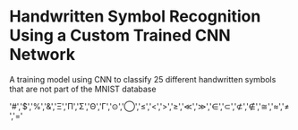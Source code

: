 # Handwritten Symbol Recognition Using a Custom Trained CNN Network
A training model using CNN to classify 25 different handwritten symbols that are not part of the MNIST database

'#','$','%','&','Ξ','Π','Σ','Θ','Γ','⊙','◯','≤','<','>','≥','≪','≫','∈','⊂','⊄','∉','≅','≈','≠','='
